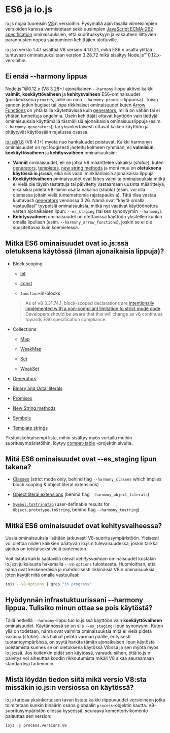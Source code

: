 # ES6 ja io.js

io.js nojaa tuoreisiin [V8](https://code.google.com/p/v8/):n versioihin. Pysymällä ajan tasalla viimeisimpien versioiden kanssa varmistetaan sekä uusimpien [JavaScript ECMA-262 specification](http://www.ecma-international.org/publications/standards/Ecma-262.htm) ominaisuuksien, että suorituskykyyn ja vakauteen liittyvien parannusten nopea saapuminen kehittäjien ulottuville.

io.js:n versio 1.4.1 sisältää V8 version 4.1.0.21, mikä ES6:n osalta ylittää tuntuvasti ominaisuuksiltaan version 3.28.72 mikä sisältyy Node.js™ 0.12.x-versioihin.

## Ei enää --harmony lippua

Node.js™@0.12.x (V8 3.28+) ajonaikainen `--harmony`-lippu aktivoi kaikki **valmiit**, **koekäyttövaiheen** ja **kehitysvaiheen** ES6-ominaisuudet (poikkeuksena `proxies`, joille on oma `--harmony-proxies`-lippunsa). Toisin sanoen jotkin bugiset tai jopa rikkinäiset ominaisuudet kuten [Arrow Functions](https://developer.mozilla.org/en-US/docs/Web/JavaScript/Reference/Functions/Arrow_functions) on yhtä lailla käytettävissä kuin [generators](https://developer.mozilla.org/en-US/docs/Web/JavaScript/Reference/Statements/function*), millä on vähän tai ei yhtään tunnettuja ongelmia. Usein kehittäjät ottavat käyttöön vain tiettyjä ominaisuuksia käyttämällä täsmällisiä ajonaikaisia ominaisuuslippuja (esim. `--harmony-generators`), tai yksinkertaisesti ottavat kaiken käyttöön ja pitäytyvät käytössään rajatussa osassa.

io.js@1.8 (V8 4.1+) myötä nuo hankaluudet poistuvat. Kaikki harmonyn ominaisuudet on nyt loogisesti jaoteltu kolmeen ryhmään, eli **valmiisiin**, **koekäyttövaiheen** ja **kehitysvaiheen** ominaisuuksiin:

* **Valmiit** ominaisuudet, eli ne jotka V8 määrittelee vakaiksi (_stable_), kuten [generators](https://developer.mozilla.org/en-US/docs/Web/JavaScript/Reference/Statements/function*), [templates](https://developer.mozilla.org/en-US/docs/Web/JavaScript/Reference/template_strings), [new string methods](https://developer.mozilla.org/en-US/docs/Web/JavaScript/New_in_JavaScript/ECMAScript_6_support_in_Mozilla#Additions_to_the_String_object) ja moni muu on **oletuksena käytössä io.js:ssä**, eikä siis vaadi minkäänlaisia ajonaikaisia lippuja
* **Koekäyttövaiheen** ominaisuudet ovat lähes valmiita ominaisuuksia mitkä ei vielä ole täysin testattuja tai päivitetty vastaamaan uusinta määrittelyä, eikä siksi pidetä V8-tiimin osalta vakaina (_stable_) (esim. voi olla olemassa joitain vielä tuntemattomia rajatapauksia). Tätä tilaa vastaa luultavasti [generators](https://developer.mozilla.org/en-US/docs/Web/JavaScript/Reference/Statements/function*) versiossa 3.26. Nämä ovat "käytä omalla vastuullasi" tyyppisiä ominaisuuksia, mitkä nyt vaativat käyttöönottoa varten ajonaikaisen lipun: `--es_staging` (tai sen synonyymin `--harmony`).
* **Kehitysvaiheen** ominaisuudet on otettavissa käyttöön yksitellen kunkin omalla lipullaan (esim. `--harmony_arrow_functions`), joskin se ei ole suositeltavaa kuin koemielessä.

## Mitkä ES6 ominaisuudet ovat io.js:ssä oletuksena käytössä (ilman ajonaikaisia lippuja)?

*   Block scoping

    *   [let](https://developer.mozilla.org/en-US/docs/Web/JavaScript/Reference/Statements/let)

    *   [const](https://developer.mozilla.org/en-US/docs/Web/JavaScript/Reference/Statements/const)

    *   `function`-in-blocks

    >As of v8 3.31.74.1, block-scoped declarations are [intentionally implemented with a non-compliant limitation to strict mode code](https://groups.google.com/forum/#!topic/v8-users/3UXNCkAU8Es). Developers should be aware that this will change as v8 continues towards ES6 specification compliance.

*   Collections

    *   [Map](https://developer.mozilla.org/en-US/docs/Web/JavaScript/Reference/Global_Objects/Map)

    *   [WeakMap](https://developer.mozilla.org/en-US/docs/Web/JavaScript/Reference/Global_Objects/WeakMap)

    *   [Set](https://developer.mozilla.org/en-US/docs/Web/JavaScript/Reference/Global_Objects/Set)

    *   [WeakSet](https://developer.mozilla.org/en-US/docs/Web/JavaScript/Reference/Global_Objects/WeakSet)

*   [Generators](https://developer.mozilla.org/en-US/docs/Web/JavaScript/Reference/Statements/function*)

*   [Binary and Octal literals](https://developer.mozilla.org/en-US/docs/Web/JavaScript/Reference/Lexical_grammar#Numeric_literals)

*   [Promises](https://developer.mozilla.org/en-US/docs/Web/JavaScript/Reference/Global_Objects/Promise)

*   [New String methods](https://developer.mozilla.org/en-US/docs/Web/JavaScript/New_in_JavaScript/ECMAScript_6_support_in_Mozilla#Additions_to_the_String_object)

*   [Symbols](https://developer.mozilla.org/en-US/docs/Web/JavaScript/Reference/Global_Objects/Symbol)

*   [Template strings](https://developer.mozilla.org/en-US/docs/Web/JavaScript/Reference/template_strings)

Yksityiskohtaisempi lista, mihin sisältyy myös vertailu muihin suoritusympäristöihin, löytyy [compat-table](https://kangax.github.io/compat-table/es6/) -projektin sivulta.

## Mitä ES6 ominaisuudet ovat --es_staging lipun takana?

*   [Classes](https://github.com/lukehoban/es6features#classes) (strict mode only, behind flag `--harmony_classes` which implies block scoping & object literal extensions)

*   [Object literal extensions](https://github.com/lukehoban/es6features#enhanced-object-literals) (behind flag `--harmony_object_literals`)

*   [`Symbol.toStringTag`](https://developer.mozilla.org/en-US/docs/Web/JavaScript/Reference/Global_Objects/Symbol) (user-definable results for `Object.prototype.toString`, behind flag `--harmony_tostring`)

## Mitkä ES6 ominaisuudet ovat kehitysvaiheessa?

Uusia ominaisuuksia lisätään jatkuvasti V8-suoritusympäristöön. Yleisesti voi olettaa niiden kaikkien päätyvän io.js:n tulevaisuudessa, joskin tarkka ajoitus on toistaiseksi vielä tuntematon.

Voit listata kaikki saatavilla olevat *kehitysvaiheen* ominaisuudet kustakin io.js:n julkaisusta hakemalla `--v8-options` tulosteesta. Huomioithan, että nämä ovat keskeneräisiä ja mahdollisesti rikkinäisiä V8:n ominaisuuksia, joten käytät niitä omalla vastuullasi:

```sh
iojs --v8-options | grep "in progress"
```

## Hyödynnän infrastuktuurissani --harmony lippua. Tulisiko minun ottaa se pois käytöstä?

Tällä hetkellä `--harmony`-lippu tuo io.js:ssä käyttöön vain **koekäyttövaiheen** ominaisuudet. Käytännössä se on siis `--es_staging`-lipun synonyymi. Kuten yllä on todetaan, nämä ovat valmiita ominaisuuksia mitä ei vielä pidetä vakaina (_stable_). Jos haluat pelata varman päälle, erityisesti tuotantoympäröissä, on syytä harkita tämän ajonaikaisen lipun käytöstä poistamista kunnes se on oletuksena käytössä V8:ssa ja sen myötä myös io.js:ssä. Jos kuitenkin pidät sen käytössä, varaudu siihen, että io.js:n päivitys voi aiheuttaa koodin rikkoutumista mikäli V8 alkaa seuraamaan standardeja tarkemmin.

## Mistä löydän tiedon siitä mikä versio V8:sta missäkin io.js:n versiossa on käytössä?

io.js tarjoaa yksinkertaisen tavan listata kaikki riippuvuudet versioineen jotka toimitetaan kunkin binäärin osana globaalin `process`-objektin kautta. V8-suoritusympäristön ollessa kyseessä, seuraava komentorivikomento palauttaa sen version:

```sh
iojs -p process.versions.v8
```
